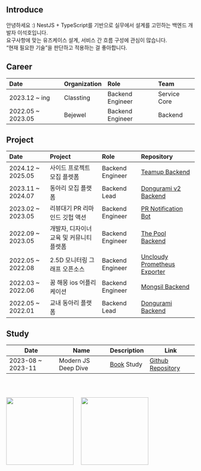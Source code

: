 ## Introduce

안녕하세요 :)
NestJS + TypeScript를 기반으로 실무에서 설계를 고민하는 백엔드 개발자 이석호입니다.  
요구사항에 맞는 유즈케이스 설계, 서비스 간 흐름 구성에 관심이 많습니다.  
“현재 필요한 기술”을 판단하고 적용하는 걸 좋아합니다.

## Career

| Date              | Organization | Role             | Team         |
| :---------------- | :----------- | :--------------- | :----------- |
| 2023.12 ~ ing     | Classting    | Backend Engineer | Service Core |
| 2022.05 ~ 2023.05 | Bejewel      | Backend Engineer | Backend      |

## Project

| Date              | Project                                  | Role             | Repository                                                                                      |
| :---------------- | :--------------------------------------- | :--------------- | :---------------------------------------------------------------------------------------------- |
| 2024.12 ~ 2025.05 | 사이드 프로젝트 모집 플렛폼              | Backend Engineer | [Teamup Backend](https://github.com/rrgks6221/teamup-backend)                                   |
| 2023.11 ~ 2024.07 | 동아리 모집 플랫폼                       | Backend Lead     | [Dongurami v2 Backend](https://github.com/modern-agile-team/dongurami-server-v2)                |
| 2023.02 ~ 2023.05 | 리뷰대기 PR 리마인드 깃헙 액션           | Backend Engineer | [PR Notification Bot](https://github.com/rrgks6221/pr-notification-bot)                         |
| 2022.09 ~ 2023.05 | 개발자, 디자이너 교육 및 커뮤니티 플렛폼 | Backend Engineer | [The Pool Backend](https://github.com/the-pool/the-pool-api)                                    |
| 2022.05 ~ 2022.08 | 2.5D 모니터링 그래프 오픈소스            | Backend Engineer | [Uncloudy Prometheus Exporter](https://github.com/team-grass-farm/uncloudy-prometheus-exporter) |
| 2022.03 ~ 2022.06 | 꿈 해몽 ios 어플리케이션                 | Backend Engineer | [Mongsil Backend](https://github.com/depromeet/Mongsil-Server)                                  |
| 2022.05 ~ 2022.01 | 교내 동아리 플랫폼                       | Backend Lead     | [Dongurami Backend](https://github.com/modern-agile-team/dongurami-server)                      |

## Study

| Date              | Name                | Description                                             | Link                                                                 |
| ----------------- | ------------------- | ------------------------------------------------------- | -------------------------------------------------------------------- |
| 2023-08 ~ 2023-11 | Modern JS Deep Dive | [Book](https://m.yes24.com/Goods/Detail/92742567) Study | [Github Repository](https://github.com/rrgks6221/js-deep-dive-study) |

<br>

##

<div style="display: flex">

  <img style="object-fit:cover; margin-right:20px"  height="180px" src="https://github-readme-stats.vercel.app/api/top-langs/?username=rrgks6221&layout=compact&theme=github_dark&hide=CSS,HTML,EJS" />
  <img style="object-fit:cover"  height="180px" src="https://github-readme-stats.vercel.app/api?username=rrgks6221&show_icons=true&theme=github_dark" />

</div>

